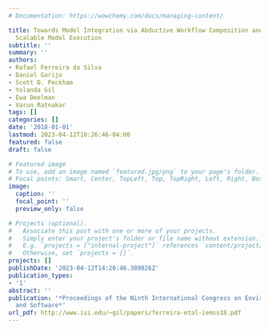 ```yaml
---
# Documentation: https://wowchemy.com/docs/managing-content/

title: Towards Model Integration via Abductive Workflow Composition and Multi-Method
  Scalable Model Execution
subtitle: ''
summary: ''
authors:
- Rafael Ferreira da Silva
- Daniel Garijo
- Scott D. Peckham
- Yolanda Gil
- Ewa Deelman
- Varun Ratnakar
tags: []
categories: []
date: '2018-01-01'
lastmod: 2023-04-12T10:26:46-04:00
featured: false
draft: false

# Featured image
# To use, add an image named `featured.jpg/png` to your page's folder.
# Focal points: Smart, Center, TopLeft, Top, TopRight, Left, Right, BottomLeft, Bottom, BottomRight.
image:
  caption: ''
  focal_point: ''
  preview_only: false

# Projects (optional).
#   Associate this post with one or more of your projects.
#   Simply enter your project's folder or file name without extension.
#   E.g. `projects = ["internal-project"]` references `content/project/deep-learning/index.md`.
#   Otherwise, set `projects = []`.
projects: []
publishDate: '2023-04-12T14:26:46.389826Z'
publication_types:
- '1'
abstract: ''
publication: '*Proceedings of the Ninth International Congress on Environmental Modeling
  and Software*'
url_pdf: http://www.isi.edu/~gil/papers/ferreira-etal-iemss18.pdf
---
```

